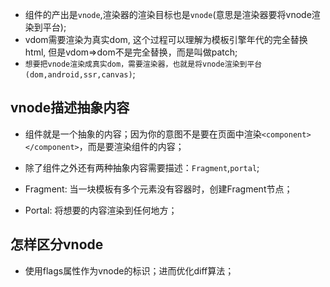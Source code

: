
* 组件的产出是`vnode`,渲染器的渲染目标也是`vnode`(意思是渲染器要将vnode渲染到平台);
* vdom需要渲染为真实dom, 这个过程可以理解为模板引擎年代的完全替换html, 但是vdom=>dom不是完全替换，而是叫做patch; 
* `想要把vnode渲染成真实dom，需要渲染器，也就是将vnode渲染到平台(dom,android,ssr,canvas)`; 

## vnode描述抽象内容

* 组件就是一个抽象的内容；因为你的意图不是要在页面中渲染`<component></component>`，而是要渲染组件的内容；
* 除了组件之外还有两种抽象内容需要描述：`Fragment`,`portal`;

* Fragment: 当一块模板有多个元素没有容器时，创建Fragment节点；
* Portal: 将想要的内容渲染到任何地方；

## 怎样区分vnode

* 使用flags属性作为vnode的标识；进而优化diff算法；